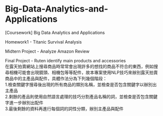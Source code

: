 # Big-Data-Analytics-and-Applications
[Coursework] Big Data Analytics and Applications  

Homework1 - Titanic Survival Analysis  
  
Midtern Project - Analyze Amazon Review  
  
Final Project - Ruten identify main products and accessories    
在露天拍賣網站上搜尋商品時常常會出現許多的想找的商品不符合的東西，例如搜尋相機可能會出現鏡頭、相機包等等配件，故本專案使用NLP技巧來辦別露天拍賣商品中的主產品與配件，具體作法分為下列幾個階段：  
1.檢查關鍵字搜尋後出現的所有商品的類別名稱，並檢查是否包含關鍵字以辦別出主產品  
2.剩餘的產品則使用自然語言處理的技巧分割產品名稱的詞，並檢查是否包含關鍵字進一步辦別出配件  
3.最後剩餘的資料再進行每個詞的詞性分類，辦別主產品與配件
